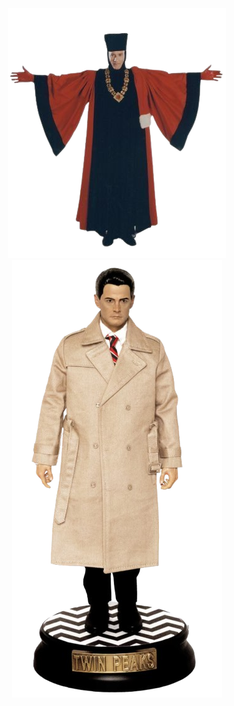 <p align="center">
 <source media="(prefers-color-scheme: dark)" srcset="q.png">
 <source media="(prefers-color-scheme: light)" srcset="dale.png">
  <img alt="LAUGH A LOT WITH FRIENDS HOPE IT NEVER ENDS" src="q.png">
 <img alt="SMILE AND GRIT YOUR TEETH AND DON'T THROW A FIT" src="dale.png">
</p>
